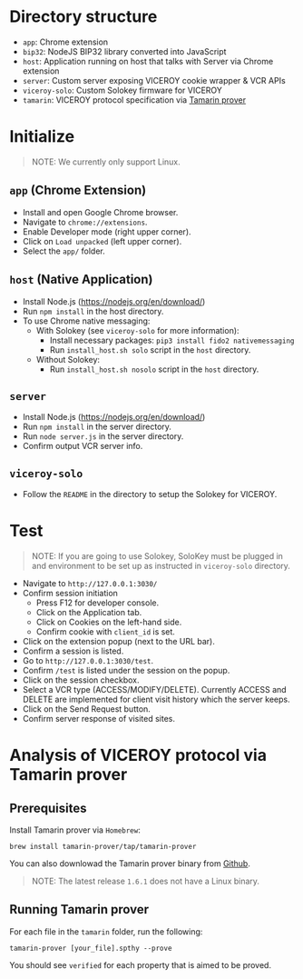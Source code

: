 # Directory structure
- `app`: Chrome extension
- `bip32`: NodeJS BIP32 library converted into JavaScript
- `host`: Application running on host that talks with Server via Chrome extension
- `server`: Custom server exposing VICEROY cookie wrapper & VCR APIs
- `viceroy-solo`: Custom Solokey firmware for VICEROY
- `tamarin`: VICEROY protocol specification via [Tamarin prover](https://tamarin-prover.github.io/)

# Initialize
> NOTE: We currently only support Linux.

## `app` (Chrome Extension)
- Install and open Google Chrome browser.
- Navigate to `chrome://extensions`.
- Enable Developer mode (right upper corner).
- Click on `Load unpacked` (left upper corner).
- Select the `app/` folder.

## `host` (Native Application)
- Install Node.js (https://nodejs.org/en/download/)
- Run `npm install` in the host directory.
- To use Chrome native messaging:
  - With Solokey (see `viceroy-solo` for more information):
    - Install necessary packages: `pip3 install fido2 nativemessaging`
    - Run `install_host.sh solo` script in the `host` directory.
  - Without Solokey:
    - Run `install_host.sh nosolo` script in the `host` directory.
 
## `server`
- Install Node.js (https://nodejs.org/en/download/)
- Run `npm install` in the server directory.
- Run `node server.js` in the server directory.
- Confirm output VCR server info.

## `viceroy-solo`
- Follow the `README` in the directory to setup the Solokey for VICEROY.

# Test 
> NOTE: If you are going to use Solokey, SoloKey must be plugged in and environment to be set up as instructed in `viceroy-solo` directory.
- Navigate to `http://127.0.0.1:3030/`
- Confirm session initiation
  - Press F12 for developer console.
  - Click on the Application tab.
  - Click on Cookies on the left-hand side.
  - Confirm cookie with `client_id` is set.
- Click on the extension popup (next to the URL bar).
- Confirm a session is listed.
- Go to `http://127.0.0.1:3030/test`.
- Confirm `/test` is listed under the session on the popup.
- Click on the session checkbox.
- Select a VCR type (ACCESS/MODIFY/DELETE). Currently ACCESS and DELETE are implemented for client visit history which the server keeps.
- Click on the Send Request button.
- Confirm server response of visited sites.

# Analysis of VICEROY protocol via Tamarin prover
## Prerequisites
Install Tamarin prover via `Homebrew`:
```
brew install tamarin-prover/tap/tamarin-prover
```

You can also downlowad the Tamarin prover binary from [Github](https://github.com/tamarin-prover/tamarin-prover/releases/tag/1.6.0).
> NOTE: The latest release `1.6.1` does not have a Linux binary.

## Running Tamarin prover
For each file in the `tamarin` folder, run the following:
```
tamarin-prover [your_file].spthy --prove
```
You should see `verified` for each property that is aimed to be proved.
